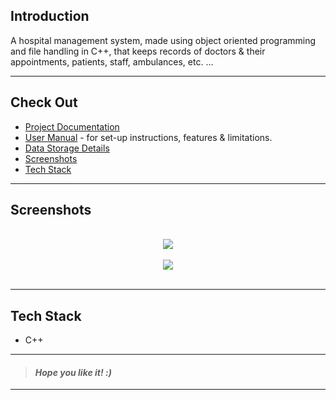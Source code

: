 
## Introduction
A hospital management system, made using object oriented programming and file handling in C++, that keeps records of doctors & their appointments, patients, staff, ambulances, etc. ...

___


## Check Out
- [Project Documentation](https://github.com/code-chaser/hospital-management-system/blob/main/docs/project-documentation.md)
- [User Manual](https://github.com/code-chaser/hospital-management-system/blob/main/docs/user-manual.md) - for set-up instructions, features & limitations.
- [Data Storage Details](https://github.com/code-chaser/hospital-management-system/blob/main/data/README.md)
- [Screenshots](#screenshots)
- [Tech Stack](#tech-stack)

___


## Screenshots

<br>

<div style="text-align:center"><img src="https://user-images.githubusercontent.com/63065397/155523685-a95bbf7c-5440-4ed8-a378-249a388217b6.png" /></div>

<br>

<div style="text-align:center"><img src="https://user-images.githubusercontent.com/63065397/155523933-dfe21ccb-5d92-44aa-8651-9ee0d8bdb26a.png" /></div>

<br>


___

## Tech Stack
* C++

___
> #### _Hope you like it! :)_
___
